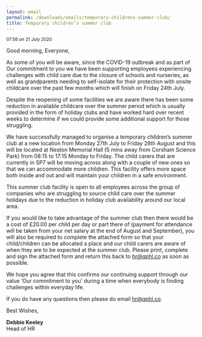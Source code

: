 ```yaml
---
layout: email
permalink: /downloads/emails/temporary-childrens-summer-club/
title: Temporary children’s summer club
---
```


<small>07:56 on 21 July 2020</small>

Good morning, Everyone,

As some of you will be aware, since the COVID-19 outbreak and as part of Our commitment to you we have been supporting employees experiencing challenges with child care due to the closure of schools and nurseries, as well as grandparents needing to self-isolate for their protection with onsite childcare over the past few months which will finish on Friday 24th July.

Despite the reopening of some facilities we are aware there has been some reduction in available childcare over the summer period which is usually provided in the form of holiday clubs and have worked hard over recent weeks to determine if we could provide some additional support for those struggling.

We have successfully managed to organise a temporary children’s summer club at a new location from Monday 27th July to Friday 28th August and this will be located at Neston Memorial Hall (5 mins away from Corsham Science Park) from 08:15 to 17:15 Monday to Friday. The child carers that are currently in SP7 will be moving across along with a couple of new ones so that we can accommodate more children. This facility offers more space both inside and out and will maintain your children in a safe environment.

This summer club facility is open to all employees across the group of companies who are struggling to source child care over the summer holidays due to the reduction in holiday club availability around our local area.

If you would like to take advantage of the summer club then there would be a cost of £20.00 per child per day or part there of (payment for attendance will be taken from your net salary at the end of August and September), you will also be required to complete the attached form so that your child/children can be allocated a place and our child carers are aware of when they are to be expected at the summer club. Please print, complete and sign the attached form and return this back to [hr@qphl.co](mailto:hr@qphl.co) as soon as possible.

We hope you agree that this confirms our continuing support through our value ‘Our commitment to you’ during a time when everybody is finding challenges within everyday life.

If you do have any questions then please do email [hr@qphl.co](mailto:hr@qphl.co).

Best Wishes,

**Debbie Keeley**<br>
Head of HR